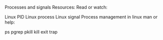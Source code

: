 Processes and signals
Resources:
Read or watch:

Linux PID
Linux process
Linux signal
Process management in linux
man or help:

ps
pgrep
pkill
kill
exit
trap
